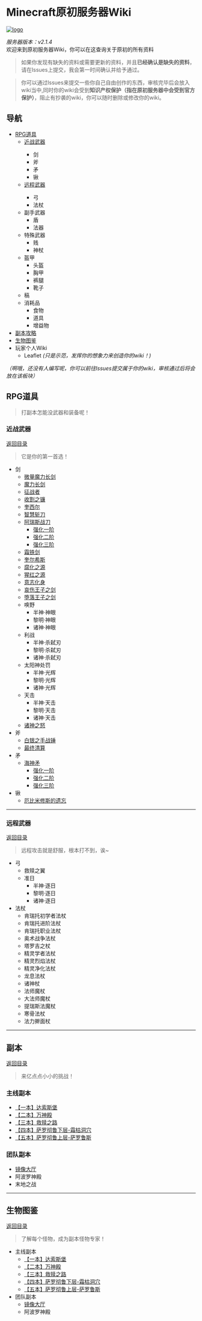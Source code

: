 # Minecraft原初服务器Wiki

<a href="https://ibb.co/g6LS6hY"><img src="https://i.ibb.co/Bw5ywFk/logo.png" alt="logo" border="0"></a>

*服务器版本：v2.1.4*<br/>
欢迎来到原初服务器Wiki，你可以在这查询关于原初的所有资料
>如果你发现有缺失的资料或需要更新的资料，并且**已经确认是缺失的资料**，请在Issues上提交，我会第一时间确认并给予通过。

>你可以通过Issues来提交一些你自己自由创作的东西，审核完毕后会放入wiki当中,同时你的wiki会受到**知识产权保护（指在原初服务器中会受到官方保护）**，阻止有抄袭的wiki，你可以随时删除或修改你的wiki。

## 导航
* <a href="#RPG道具">RPG道具<a/>
  * <a href="#近战武器">近战武器<a/>
    * 剑
    * 斧
    * 矛
    * 锹
  * <a href="#远程武器">远程武器<a/>
    * 弓
    * 法杖
  * 副手武器
    * 盾
    * 法器
  * 特殊武器
    * 贱
    * 神杖
  * 盔甲
    * 头盔
    * 胸甲
    * 裤腿
    * 靴子
  * 稿
  * 消耗品
    * 食物
    * 道具
    * 增益物
* <a href="https://github.com/LeafletXD/Minecraft-Yuanchu-Server-Wiki#%E5%89%AF%E6%9C%AC">副本攻略<a/>
* <a href="https://github.com/LeafletXD/Minecraft-Yuanchu-Server-Wiki#%E7%94%9F%E7%89%A9%E5%9B%BE%E9%89%B4">生物图鉴<a/>
* 玩家个人Wiki
  * Leaflet *(只是示范，发挥你的想象力来创造你的wiki！)*
  
*（啊哦，还没有人编写呢，你可以前往Issues提交属于你的wiki，审核通过后将会放在该板块）*
## RPG道具
>打副本怎能没武器和装备呢！
### 近战武器
 <a href="#导航">返回目录<a/>
>它是你的第一首选！
* 剑
  * <a href="https://github.com/LeafletXD/Minecraft-Yuanchu-Server-Wiki/blob/main/Wiki/RPG%E9%81%93%E5%85%B7/%E8%BF%91%E6%88%98%E6%AD%A6%E5%99%A8/%E5%89%91/%E5%BE%AE%E9%87%8F%E9%AD%94%E5%8A%9B%E9%95%BF%E5%89%91.md">微量魔力长剑<a/>
  * <a href="https://github.com/LeafletXD/Minecraft-Yuanchu-Server-Wiki/blob/main/Wiki/RPG%E9%81%93%E5%85%B7/%E8%BF%91%E6%88%98%E6%AD%A6%E5%99%A8/%E5%89%91/%E9%AD%94%E5%8A%9B%E9%95%BF%E5%89%91.md">魔力长剑<a/>
  * <a href="https://github.com/LeafletXD/Minecraft-Yuanchu-Server-Wiki/blob/main/Wiki/RPG%E9%81%93%E5%85%B7/%E8%BF%91%E6%88%98%E6%AD%A6%E5%99%A8/%E5%89%91/%E5%BE%81%E6%88%98%E8%80%85.md">征战者<a/>
  * <a href="https://github.com/LeafletXD/Minecraft-Yuanchu-Server-Wiki/blob/main/Wiki/RPG%E9%81%93%E5%85%B7/%E8%BF%91%E6%88%98%E6%AD%A6%E5%99%A8/%E5%89%91/%E6%94%B6%E5%89%B2%E4%B9%8B%E9%95%B0.md">收割之镰<a/>
  * <a href="https://github.com/LeafletXD/Minecraft-Yuanchu-Server-Wiki/blob/main/Wiki/RPG%E9%81%93%E5%85%B7/%E8%BF%91%E6%88%98%E6%AD%A6%E5%99%A8/%E5%89%91/%E5%A5%8E%E8%A5%BF%E5%B0%94.md">奎西尔<a/>
  * <a href="https://github.com/LeafletXD/Minecraft-Yuanchu-Server-Wiki/blob/main/Wiki/RPG%E9%81%93%E5%85%B7/%E8%BF%91%E6%88%98%E6%AD%A6%E5%99%A8/%E5%89%91/%E6%99%BA%E6%85%A7%E6%96%A9%E5%88%80.md">智慧斩刀<a/>
  * <a href="https://github.com/LeafletXD/Minecraft-Yuanchu-Server-Wiki/blob/main/Wiki/RPG%E9%81%93%E5%85%B7/%E8%BF%91%E6%88%98%E6%AD%A6%E5%99%A8/%E5%89%91/%E9%98%BF%E7%91%9E%E6%96%AF%E6%88%98%E5%88%80.md">阿瑞斯战刀<a/>
    * <a href="https://github.com/LeafletXD/Minecraft-Yuanchu-Server-Wiki/blob/main/Wiki/RPG%E9%81%93%E5%85%B7/%E8%BF%91%E6%88%98%E6%AD%A6%E5%99%A8/%E5%89%91/%E9%98%BF%E7%91%9E%E6%96%AF%E6%88%98%E5%88%80.md#%E5%BC%BA%E5%8C%96">强化一阶<a/>
    * <a href="https://github.com/LeafletXD/Minecraft-Yuanchu-Server-Wiki/blob/main/Wiki/RPG%E9%81%93%E5%85%B7/%E8%BF%91%E6%88%98%E6%AD%A6%E5%99%A8/%E5%89%91/%E9%98%BF%E7%91%9E%E6%96%AF%E6%88%98%E5%88%80.md#%E5%BC%BA%E5%8C%96">强化二阶<a/>
    * <a href="https://github.com/LeafletXD/Minecraft-Yuanchu-Server-Wiki/blob/main/Wiki/RPG%E9%81%93%E5%85%B7/%E8%BF%91%E6%88%98%E6%AD%A6%E5%99%A8/%E5%89%91/%E9%98%BF%E7%91%9E%E6%96%AF%E6%88%98%E5%88%80.md#%E5%BC%BA%E5%8C%96">强化三阶<a/>
  * <a href="https://github.com/LeafletXD/Minecraft-Yuanchu-Server-Wiki/blob/main/Wiki/RPG%E9%81%93%E5%85%B7/%E8%BF%91%E6%88%98%E6%AD%A6%E5%99%A8/%E5%89%91/%E9%9C%9C%E9%93%81%E5%89%91.md">霜铁剑<a/>
  * <a href="https://github.com/LeafletXD/Minecraft-Yuanchu-Server-Wiki/blob/main/Wiki/RPG%E9%81%93%E5%85%B7/%E8%BF%91%E6%88%98%E6%AD%A6%E5%99%A8/%E5%89%91/%E5%A5%8E%E5%B0%94%E5%B8%8C%E6%96%AF.md">奎尔希斯<a/>
  * <a href="https://github.com/LeafletXD/Minecraft-Yuanchu-Server-Wiki/blob/main/Wiki/RPG%E9%81%93%E5%85%B7/%E8%BF%91%E6%88%98%E6%AD%A6%E5%99%A8/%E5%89%91/%E8%85%90%E5%8C%96%E4%B9%8B%E6%BA%90.md">腐化之源<a/>
  * <a href="https://github.com/LeafletXD/Minecraft-Yuanchu-Server-Wiki/blob/main/Wiki/RPG%E9%81%93%E5%85%B7/%E8%BF%91%E6%88%98%E6%AD%A6%E5%99%A8/%E5%89%91/%E7%8C%A9%E7%BA%A2%E4%B9%8B%E6%BA%90.md">猩红之源<a/>
  * <a href="https://github.com/LeafletXD/Minecraft-Yuanchu-Server-Wiki/blob/main/Wiki/RPG%E9%81%93%E5%85%B7/%E8%BF%91%E6%88%98%E6%AD%A6%E5%99%A8/%E5%89%91/%E6%84%8F%E5%BF%97%E5%8C%96%E8%BA%AB.md">意志化身<a/>
  * <a href="https://github.com/LeafletXD/Minecraft-Yuanchu-Server-Wiki/blob/main/Wiki/RPG%E9%81%93%E5%85%B7/%E8%BF%91%E6%88%98%E6%AD%A6%E5%99%A8/%E5%89%91/%E5%93%80%E4%BC%A4%E7%8E%8B%E5%AD%90%E4%B9%8B%E5%89%91.md">哀伤王子之剑<a/>
  * <a href="https://github.com/LeafletXD/Minecraft-Yuanchu-Server-Wiki/blob/main/Wiki/RPG%E9%81%93%E5%85%B7/%E8%BF%91%E6%88%98%E6%AD%A6%E5%99%A8/%E5%89%91/%E5%A0%95%E8%90%BD%E7%8E%8B%E5%AD%90%E4%B9%8B%E5%89%91.md">堕落王子之剑<a/>
  * 唤野
    * 半神·神眼
    * 黎明·神眼
    * 诸神·神眼
  * 利战
    * 半神·杀弑刃
    * 黎明·杀弑刃
    * 诸神·杀弑刃
  * 太阳神处罚
    * 半神·光辉
    * 黎明·光辉
    * 诸神·光辉
  * 天击
    * 半神·天击 
    * 黎明·天击
    * 诸神·天击
  * <a href="https://github.com/LeafletXD/Minecraft-Yuanchu-Server-Wiki/blob/main/Wiki/RPG%E9%81%93%E5%85%B7/%E8%BF%91%E6%88%98%E6%AD%A6%E5%99%A8/%E5%89%91/%E8%AF%B8%E7%A5%9E%E4%B9%8B%E6%80%92.md">诸神之怒<a/>
* 斧
  * <a href="https://github.com/LeafletXD/Minecraft-Yuanchu-Server-Wiki/blob/main/Wiki/RPG%E9%81%93%E5%85%B7/%E8%BF%91%E6%88%98%E6%AD%A6%E5%99%A8/%E6%96%A7/%E7%99%BD%E9%93%B6%E4%B9%8B%E6%89%8B%E6%88%98%E9%94%A4.md">白银之手战锤<a/>
  * <a href="https://github.com/LeafletXD/Minecraft-Yuanchu-Server-Wiki/blob/main/Wiki/RPG%E9%81%93%E5%85%B7/%E8%BF%91%E6%88%98%E6%AD%A6%E5%99%A8/%E6%96%A7/%E6%9C%80%E7%BB%88%E6%B8%85%E7%AE%97.md">最终清算<a/>
* 矛
  * <a href="https://github.com/LeafletXD/Minecraft-Yuanchu-Server-Wiki/blob/main/Wiki/RPG%E9%81%93%E5%85%B7/%E8%BF%91%E6%88%98%E6%AD%A6%E5%99%A8/%E7%9F%9B/%E6%B5%B7%E7%A5%9E%E7%9F%9B.md">海神矛<a/>
    * <a href="https://github.com/LeafletXD/Minecraft-Yuanchu-Server-Wiki/blob/main/Wiki/RPG%E9%81%93%E5%85%B7/%E8%BF%91%E6%88%98%E6%AD%A6%E5%99%A8/%E7%9F%9B/%E6%B5%B7%E7%A5%9E%E7%9F%9B.md#%E5%BC%BA%E5%8C%96">强化一阶<a/>
    * <a href="https://github.com/LeafletXD/Minecraft-Yuanchu-Server-Wiki/blob/main/Wiki/RPG%E9%81%93%E5%85%B7/%E8%BF%91%E6%88%98%E6%AD%A6%E5%99%A8/%E7%9F%9B/%E6%B5%B7%E7%A5%9E%E7%9F%9B.md#%E5%BC%BA%E5%8C%96">强化二阶<a/>
    * <a href="https://github.com/LeafletXD/Minecraft-Yuanchu-Server-Wiki/blob/main/Wiki/RPG%E9%81%93%E5%85%B7/%E8%BF%91%E6%88%98%E6%AD%A6%E5%99%A8/%E7%9F%9B/%E6%B5%B7%E7%A5%9E%E7%9F%9B.md#%E5%BC%BA%E5%8C%96">强化三阶<a/>
* 锹
  * <a href="https://github.com/LeafletXD/Minecraft-Yuanchu-Server-Wiki/blob/main/Wiki/RPG%E9%81%93%E5%85%B7/%E8%BF%91%E6%88%98%E6%AD%A6%E5%99%A8/%E9%94%B9/%E5%8E%84%E7%B1%B3%E5%BF%85%E4%BF%AE%E6%96%AF%E7%9A%84%E9%81%97%E5%BF%98.md">厄比米修斯的遗忘<a/>
---
### 远程武器
 <a href="#导航">返回目录<a/>
>远程攻击就是舒服，根本打不到，诶~
* 弓
  * 救赎之翼
  * 准日
    * 半神·逐日
    * 黎明·逐日
    * 诸神·逐日
* 法杖
  * 肯瑞托初学者法杖
  * 肯瑞托进阶法杖
  * 肯瑞托职业法杖
  * 奥术战争法杖
  * 塔罗吉之杖
  * 精灵学者法杖
  * 精灵烈焰法杖
  * 精灵净化法杖
  * 龙息法杖
  * 诸神杖
  * 法师魔杖
  * 大法师魔杖
  * 提瑞斯法魔杖
  * 寒骨法杖
  * 法力擀面杖
---
## 副本
 <a href="#导航">返回目录<a/>
>来亿点点小小的挑战！
### 主线副本
* <a href="https://github.com/LeafletXD/Minecraft-Yuanchu-Server-Wiki/blob/main/Wiki/%E5%89%AF%E6%9C%AC/%E4%B8%BB%E7%BA%BF%E5%89%AF%E6%9C%AC/%E3%80%90%E4%B8%80%E6%9C%AC%E3%80%91%E8%BE%BE%E7%B4%A2%E6%96%AF%E5%A0%A1.md">【一本】达索斯堡<a/>
* <a href="https://github.com/LeafletXD/Minecraft-Yuanchu-Server-Wiki/blob/main/Wiki/%E5%89%AF%E6%9C%AC/%E4%B8%BB%E7%BA%BF%E5%89%AF%E6%9C%AC/%E3%80%90%E4%BA%8C%E6%9C%AC%E3%80%91%E4%B8%87%E7%A5%9E%E6%AE%BF.md">【二本】万神殿<a/>
* <a href="https://github.com/LeafletXD/Minecraft-Yuanchu-Server-Wiki/blob/main/Wiki/%E5%89%AF%E6%9C%AC/%E4%B8%BB%E7%BA%BF%E5%89%AF%E6%9C%AC/%E3%80%90%E4%B8%89%E6%9C%AC%E3%80%91%E6%95%91%E8%B5%8E%E4%B9%8B%E8%B7%AF.md">【三本】救赎之路<a/>
* <a href="https://github.com/LeafletXD/Minecraft-Yuanchu-Server-Wiki/blob/main/Wiki/%E5%89%AF%E6%9C%AC/%E4%B8%BB%E7%BA%BF%E5%89%AF%E6%9C%AC/%E3%80%90%E5%9B%9B%E6%9C%AC%E3%80%91%E9%9C%9C%E6%9E%AF%E6%B4%9E%E7%A9%B4.md">【四本】萨罗彻鲁下层-霜枯洞穴<a/> 
* <a href="https://github.com/LeafletXD/Minecraft-Yuanchu-Server-Wiki/blob/main/Wiki/%E5%89%AF%E6%9C%AC/%E4%B8%BB%E7%BA%BF%E5%89%AF%E6%9C%AC/%E3%80%90%E4%BA%94%E6%9C%AC%E3%80%91%E8%90%A8%E7%BD%97%E9%B2%81%E6%96%AF.md">【五本】萨罗彻鲁上层-萨罗鲁斯<a/> 
### 团队副本
* <a href="https://github.com/LeafletXD/Minecraft-Yuanchu-Server-Wiki/blob/main/Wiki/%E5%89%AF%E6%9C%AC/%E5%9B%A2%E9%98%9F%E5%89%AF%E6%9C%AC/%E9%95%9C%E5%83%8F%E5%A4%A7%E5%8E%85.md">镜像大厅<a/> 
* 阿波罗神殿
* 末地之战
---
## 生物图鉴
 <a href="#导航">返回目录<a/>
>了解每个怪物，成为副本怪物专家！
  * 主线副本
    * <a href="https://github.com/LeafletXD/Minecraft-Yuanchu-Server-Wiki/blob/main/Wiki/%E7%94%9F%E7%89%A9%E5%9B%BE%E9%89%B4/%E3%80%90%E4%B8%80%E6%9C%AC%E3%80%91%E8%BE%BE%E7%B4%A2%E6%96%AF%E5%A0%A1.md">【一本】达索斯堡<a/>
    * <a href="https://github.com/LeafletXD/Minecraft-Yuanchu-Server-Wiki/blob/main/Wiki/%E7%94%9F%E7%89%A9%E5%9B%BE%E9%89%B4/%E3%80%90%E4%BA%8C%E6%9C%AC%E3%80%91%E4%B8%87%E7%A5%9E%E6%AE%BF.md">【二本】万神殿<a/>
    * <a href="https://github.com/LeafletXD/Minecraft-Yuanchu-Server-Wiki/blob/main/Wiki/%E7%94%9F%E7%89%A9%E5%9B%BE%E9%89%B4/%E3%80%90%E4%B8%89%E6%9C%AC%E3%80%91%E6%95%91%E8%B5%8E%E4%B9%8B%E8%B7%AF.md">【三本】救赎之路<a/>
    * <a href="https://github.com/LeafletXD/Minecraft-Yuanchu-Server-Wiki/blob/main/Wiki/%E7%94%9F%E7%89%A9%E5%9B%BE%E9%89%B4/%E3%80%90%E5%9B%9B%E6%9C%AC%E3%80%91%E9%9C%9C%E6%9E%AF%E6%B4%9E%E7%A9%B4.md">【四本】萨罗彻鲁下层-霜枯洞穴<a/> 
    * <a href="https://github.com/LeafletXD/Minecraft-Yuanchu-Server-Wiki/blob/main/Wiki/%E7%94%9F%E7%89%A9%E5%9B%BE%E9%89%B4/%E3%80%90%E4%BA%94%E6%9C%AC%E3%80%91%E8%90%A8%E7%BD%97%E9%B2%81%E6%96%AF.md">【五本】萨罗彻鲁上层-萨罗鲁斯<a/> 
  * 团队副本
    * <a href="https://github.com/LeafletXD/Minecraft-Yuanchu-Server-Wiki/blob/main/Wiki/%E7%94%9F%E7%89%A9%E5%9B%BE%E9%89%B4/%E9%95%9C%E5%83%8F%E5%A4%A7%E5%8E%85.md">镜像大厅<a/> 
    * 阿波罗神殿
